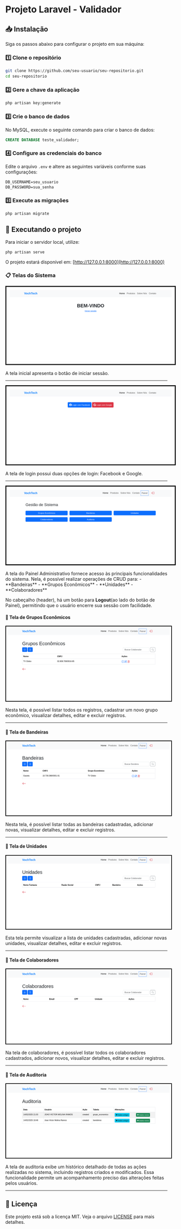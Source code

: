 # Projeto Laravel - Validador

## 📥 Instalação

Siga os passos abaixo para configurar o projeto em sua máquina:

### 1️⃣ Clone o repositório
```bash
git clone https://github.com/seu-usuario/seu-repositorio.git
cd seu-repositorio
```

### 2️⃣ Gere a chave da aplicação
```bash
php artisan key:generate
```

### 3️⃣ Crie o banco de dados
No MySQL, execute o seguinte comando para criar o banco de dados:
```sql
CREATE DATABASE teste_validador;
```

### 4️⃣ Configure as credenciais do banco
Edite o arquivo `.env` e altere as seguintes variáveis conforme suas configurações:
```env
DB_USERNAME=seu_usuario
DB_PASSWORD=sua_senha
```

### 5️⃣ Execute as migrações
```bash
php artisan migrate
```

## 🚀 Executando o projeto
Para iniciar o servidor local, utilize:
```bash
php artisan serve
```
O projeto estará disponível em: [http://127.0.0.1:8000](http://127.0.0.1:8000)

### 📋 Telas do Sistema

<p align="center">
  <img src="docs/Screenshot%202025-02-14%20at%2017-56-50%20VochTech.png" alt="Tela de Inicial" style="border: 3px solid black; padding: 10px;" />
</p>
A tela inicial apresenta o botão de iniciar sessão.

_________________________________________________________________________________________________________________

<p align="center">
  <img src="docs/Screenshot%202025-02-14%20at%2017-56-58%20VochTech.png" alt="Tela de Login" style="border: 3px solid black; padding: 10px;" />
</p>
A tela de login possui duas opções de login: Facebook e Google.

_________________________________________________________________________________________________________________

<p align="center">
  <img src="docs/Screenshot%202025-02-14%20at%2017-57-12%20VochTech.png" alt="Painel Administrativo" style="border: 3px solid black; padding: 10px;" />
</p>
A tela do Painel Administrativo fornece acesso às principais funcionalidades do sistema. Nela, é possível realizar operações de CRUD para:
- **Bandeiras**
- **Grupos Econômicos**
- **Unidades**
- **Colaboradores**

No cabeçalho (header), há um botão para **Logout**(ao lado do botão de Painel), permitindo que o usuário encerre sua sessão com facilidade.

#### 📌 Tela de Grupos Econômicos
<p align="center">
  <img src="docs/Screenshot%202025-02-14%20at%2017-57-25%20VochTech.png" alt="Tela de Grupos Economicos" style="border: 2px solid #000; padding: 5px;" />
</p>
Nesta tela, é possível listar todos os registros, cadastrar um novo grupo econômico, visualizar detalhes, editar e excluir registros.

_________________________________________________________________________________________________________________

#### 📌 Tela de Bandeiras
<p align="center">
  <img src="docs/Screenshot%202025-02-14%20at%2017-57-31%20VochTech.png" alt="Tela de Bandeiras" style="border: 2px solid #000; padding: 5px;" />
</p>
Nesta tela, é possível listar todas as bandeiras cadastradas, adicionar novas, visualizar detalhes, editar e excluir registros.

_________________________________________________________________________________________________________________

#### 📌 Tela de Unidades
<p align="center">
  <img src="docs/Screenshot%202025-02-14%20at%2017-57-37%20VochTech.png" alt="Tela de Unidades" style="border: 2px solid #000; padding: 5px;" />
</p>
Esta tela permite visualizar a lista de unidades cadastradas, adicionar novas unidades, visualizar detalhes, editar e excluir registros.

_________________________________________________________________________________________________________________

#### 📌 Tela de Colaboradores
<p align="center">
  <img src="docs/Screenshot%202025-02-14%20at%2017-57-43%20VochTech.png" alt="Tela de Colaboradores" style="border: 2px solid #000; padding: 5px;" />
</p>
Na tela de colaboradores, é possível listar todos os colaboradores cadastrados, adicionar novos, visualizar detalhes, editar e excluir registros.

_________________________________________________________________________________________________________________

#### 📌 Tela de Auditoria
<p align="center">
  <img src="docs/Screenshot%202025-02-14%20at%2017-57-50%20VochTech.png" alt="Tela de Auditoria" style="border: 2px solid #000; padding: 5px;" />
</p>
A tela de auditoria exibe um histórico detalhado de todas as ações realizadas no sistema, incluindo registros criados e modificados. Essa funcionalidade permite um acompanhamento preciso das alterações feitas pelos usuários.

_________________________________________________________________________________________________________________

## 📜 Licença
Este projeto está sob a licença MIT. Veja o arquivo [LICENSE](LICENSE) para mais detalhes.
